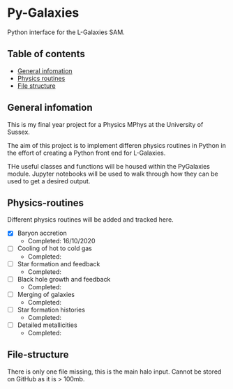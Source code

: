 # Py-Galaxies
Python interface for the L-Galaxies SAM. 

## Table of contents
* [General infomation](#General-infomation)
* [Physics routines](#Physics-routines)
* [File structure](#File-structure)

## General infomation
This is my final year project for a Physics MPhys at the University of Sussex.

The aim of this project is to implement differen physics routines in Python in the effort of creating a Python front end
for L-Galaxies. 
	
THe useful classes and functions will be housed within the PyGalaxies module. Jupyter notebooks will be used to walk through
how they can be used to get a desired output.

## Physics-routines
Different physics routines will be added and tracked here.

- [x] Baryon accretion
	- Completed: 16/10/2020
- [ ] Cooling of hot to cold gas
	- Completed: 
- [ ] Star formation and feedback
	- Completed:
- [ ] Black hole growth and feedback
	- Completed:
- [ ] Merging of galaxies 
	- Completed:
- [ ] Star formation histories
	- Completed:
- [ ] Detailed metallicities
	- Completed:

## File-structure

There is only one file missing, this is the main halo input. Cannot be stored on GitHub as it is > 100mb.
